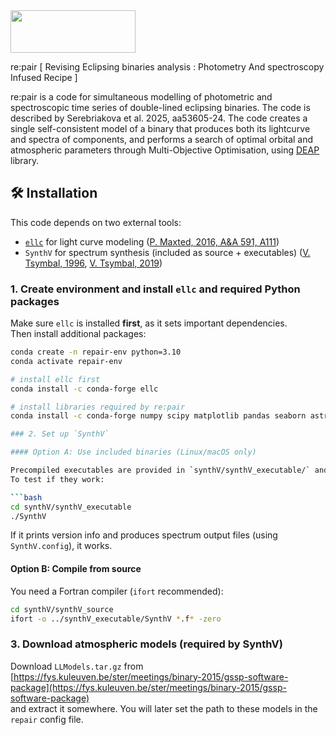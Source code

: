 

<img src="https://github.com/PraiseTheCode/repair/assets/32466853/f319ba55-fd3e-4970-a00b-2e97c19fbf28" width="200" height="68">

re:pair [ Revising Eclipsing binaries analysis : Photometry And spectroscopy Infused Recipe ]

re:pair is a code for simultaneous modelling of photometric and spectroscopic time series of double-lined eclipsing binaries. The code is described by Serebriakova et al. 2025, aa53605-24. The code creates a single self-consistent model of a binary that produces both its lightcurve and spectra of components, and performs a search of optimal orbital and atmospheric parameters through Multi-Objective Optimisation, using [DEAP](https://github.com/DEAP/) library.  


## 🛠 Installation

This code depends on two external tools:  
- [`ellc`](https://github.com/pmaxted/ellc) for light curve modeling ([P. Maxted, 2016, A&A 591, A111](https://www.aanda.org/articles/aa/pdf/2016/07/aa28579-16.pdf))
- `SynthV` for spectrum synthesis (included as source + executables) ([V. Tsymbal, 1996](https://articles.adsabs.harvard.edu/pdf/1996ASPC..108..198T), [V. Tsymbal, 2019](https://articles.adsabs.harvard.edu/pdf/2019ASPC..518..247T))

### 1. Create environment and install `ellc` and required Python packages

Make sure `ellc` is installed **first**, as it sets important dependencies.  
Then install additional packages:

```bash
conda create -n repair-env python=3.10
conda activate repair-env

# install ellc first
conda install -c conda-forge ellc

# install libraries required by re:pair
conda install -c conda-forge numpy scipy matplotlib pandas seaborn astropy deap

### 2. Set up `SynthV`

#### Option A: Use included binaries (Linux/macOS only)

Precompiled executables are provided in `synthV/synthV_executable/` and `synthV/convolve_executable/`.  
To test if they work:

```bash
cd synthV/synthV_executable
./SynthV
```

If it prints version info and produces spectrum output files (using `SynthV.config`), it works.

#### Option B: Compile from source

You need a Fortran compiler (`ifort` recommended):

```bash
cd synthV/synthV_source
ifort -o ../synthV_executable/SynthV *.f* -zero
```


### 3. Download atmospheric models (required by SynthV)

Download `LLModels.tar.gz` from  
[https://fys.kuleuven.be/ster/meetings/binary-2015/gssp-software-package](https://fys.kuleuven.be/ster/meetings/binary-2015/gssp-software-package)  
and extract it somewhere. You will later set the path to these models in the `repair` config file.
